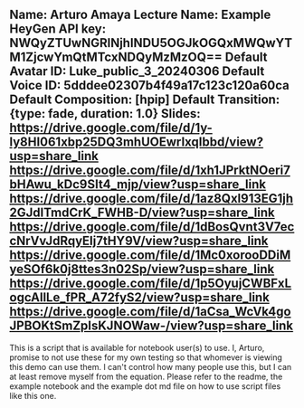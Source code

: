 Name: Arturo Amaya
Lecture Name: Example
HeyGen API key: NWQyZTUwNGRlNjhlNDU5OGJkOGQxMWQwYTM1ZjcwYmQtMTcxNDQyMzMzOQ==
Default Avatar ID: Luke_public_3_20240306
Default Voice ID: 5dddee02307b4f49a17c123c120a60ca
Default Composition: [hpip]
Default Transition: {type: fade, duration: 1.0}
Slides:
    https://drive.google.com/file/d/1y-ly8HI061xbp25DQ3mhUOEwrIxqIbbd/view?usp=share_link
    https://drive.google.com/file/d/1xh1JPrktNOeri7bHAwu_kDc9SIt4_mjp/view?usp=share_link
    https://drive.google.com/file/d/1az8Qxl913EG1jh2GJdlTmdCrK_FWHB-D/view?usp=share_link
    https://drive.google.com/file/d/1dBosQvnt3V7eccNrVvJdRqyEIj7tHY9V/view?usp=share_link
    https://drive.google.com/file/d/1Mc0xorooDDiMyeSOf6k0j8ttes3n02Sp/view?usp=share_link 
    https://drive.google.com/file/d/1p5OyujCWBFxLogcAllLe_fPR_A72fyS2/view?usp=share_link
    https://drive.google.com/file/d/1aCsa_WcVk4goJPBOKtSmZpIsKJNOWaw-/view?usp=share_link
--

This is a script that is available for notebook user(s) to use. I, Arturo, promise to not use these for my own testing so that whomever is viewing this demo can use them. I can't control how many people use this, but I can at least remove myself from the equation.
Please refer to the readme, the example notebook and the example dot md file on how to use script files like this one.